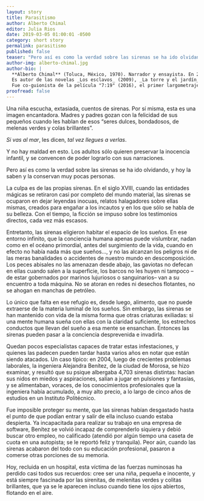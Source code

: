 ```yaml
---
layout: story
title: Parasitismo
author: Alberto Chimal
editor: Julia Rios
date: 2019-03-05 01:00:01 -0500
category: short story
permalink: parasitismo
published: false
teaser: "Pero así es como la verdad sobre las sirenas se ha ido olvidando, y hoy la saben y la conservan muy pocas personas."
author-img: alberto-chimal.jpg
author-bio: |
  **Alberto Chimal** (Toluca, México, 1970). Narrador y ensayista. En 2002 obtuvo el Premio Bellas Artes de Cuento San Luis Potosí, y en 2014 el Premio Bellas Artes de Narrativa Colima; además de otros reconocimientos, su libro para niños _La madre y la muerte / La partida_ fue seleccionado en 2016 para el catálogo internacional White Ravens de la Feria del Libro de Frankfurt, y en 2013 fue finalista del Premio Internacional de Novela Rómulo Gallegos.
  Es autor de las novelas _Los esclavos_ (2009), _La torre y el jardín_ (2012) y _Cartas para Lluvia_ (2017), así como de los libros de cuentos _Gente del mundo_ (1998, 2ª ed. 2014), _El país de los hablistas_ (2001), _Éstos son los días_ (2004), _Grey_ (2006), _La ciudad imaginada_ (2009), _El Viajero del Tiempo_ (2011) y _Los atacantes_ (2015), entre otros. También ha compilado antologías como _Viajes celestes. Cuentos fantásticos del siglo XIX_ (2006) y _La tienda de los sueños. Un siglo de cuento fantástico mexicano_ (2015), y publicado los libros de ensayo _La cámara de maravillas_ (2003) y _La generación Z_ (2012). Sus libros más recientes son de 2018: la colección de cuentos _Manos de lumbre_, el libro para niños _La distante_, y el manual _Cómo escribir tu propia historia_, hecho en colaboración con la escritora Raquel Castro (con la cual mantiene un canal de videos de divulgación en YouTube: [http://www.youtube.com/AlbertoyRaquelMX](http://www.youtube.com/AlbertoyRaquelMX).
  Fue co-guionista de la película "7:19" (2016), el primer largometraje acerca del catastrófico terremoto de 1985 en México, con el director Jorge Michel Grau. Es columnista de la revista _Literal. Latin American Voices_. Textos suyos han aparecido en inglés en _The Kenyon Review_, _FLURB_, _Nagari_, _Asymptote_, _Latin American Literature Today_, and _World Literature Today_, así como en las antologías _Best Short Fiction_, _Flash Fiction International_, _Three Messages and a Warning_, _Unrepentant Times_ y _A Larger Reality_. Ha sido profesor de literatura y escritura creativa e impartido talleres en México y otros países.
proofread: false
---
```


Una niña escucha, extasiada, cuentos de sirenas. Por sí misma, esta es una imagen encantadora. Madres y padres gozan con la felicidad de sus pequeños cuando les hablan de esos “seres dulces, bondadosos, de melenas verdes y colas brillantes”.

_Si vas al mar_, les dicen, _tal vez llegues a verlas_.

Y no hay maldad en esto. Los adultos sólo quieren preservar la inocencia infantil, y se convencen de poder lograrlo con sus narraciones.
Pero así es como la verdad sobre las sirenas se ha ido olvidando, y hoy la saben y la conservan muy pocas personas.

La culpa es de las propias sirenas. En el siglo XVIII, cuando las entidades mágicas se retiraron casi por completo del mundo material, las sirenas se ocuparon en dejar leyendas inocuas, relatos halagadores sobre ellas mismas, creados para engañar a los incautos y en los que sólo se habla de su belleza. Con el tiempo, la ficción se impuso sobre los testimonios directos, cada vez más escasos.

Entretanto, las sirenas eligieron habitar el espacio de los sueños. En ese entorno infinito, que la conciencia humana apenas puede vislumbrar, nadan como en el océano primordial, antes del surgimiento de la vida, cuando en efecto no había nada más que sueños…, y no las alcanzan los peligros ni de las meras banalidades o accidentes de nuestro mundo en descomposición. Los peces abisales no las amenazan desde abajo, las gaviotas no defecan en ellas cuando salen a la superficie, los barcos no les huyen ni tampoco –de estar gobernados por marinos lujuriosos o sanguinarios– van a su encuentro a toda máquina. No se atoran en redes ni desechos flotantes, no se ahogan en manchas de petróleo.

Lo único que falta en ese refugio es, desde luego, alimento, que no puede extraerse de la materia luminal de los sueños. Sin embargo, las sirenas se han mantenido con vida de la misma forma que otras criaturas exiliadas: si una mente humana sueña con ellas con la claridad suficiente, los estrechos conductos que llevan del sueño a esa mente se ensanchan. Entonces las sirenas pueden pasar a la conciencia desprevenida e invadirla.

Quedan pocos especialistas capaces de tratar estas infestaciones, y quienes las padecen pueden tardar hasta varios años en notar que están siendo atacados. Un caso típico: en 2004, luego de crecientes problemas laborales, la ingeniera Alejandra Benítez, de la ciudad de Morosa, se hizo examinar, y resultó que su psique albergaba 4,703 sirenas distintas: hacían sus nidos en miedos y aspiraciones, salían a jugar en pulsiones y fantasías, y se alimentaban, voraces, de los conocimientos profesionales que la ingeniera había acumulado, a muy alto precio, a lo largo de cinco años de estudios en un Instituto Politécnico.

Fue imposible proteger su mente, que las sirenas habían desgastado hasta el punto de que podían entrar y salir de ella incluso cuando estaba despierta. Ya incapacitada para realizar su trabajo en una empresa de software, Benítez se volvió incapaz de comprenderlo siquiera y debió buscar otro empleo, no calificado (atendió por algún tiempo una caseta de cuota en una autopista; se le reportó feliz y tranquila). Peor aún, cuando las sirenas acabaron del todo con su educación profesional, pasaron a comerse otras porciones de su memoria.

Hoy, recluida en un hospital, esta víctima de las fuerzas numinosas ha perdido casi todos sus recuerdos: cree ser una niña, pequeña e inocente, y está siempre fascinada por las sirenitas, de melenitas verdes y colitas brillantes, que ya se le aparecen incluso cuando tiene los ojos abiertos, flotando en el aire.
